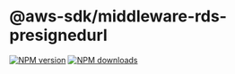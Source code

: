 # @aws-sdk/middleware-rds-presignedurl

[![NPM version](https://img.shields.io/npm/v/@aws-sdk/middleware-rds-presignedurl/preview.svg)](https://www.npmjs.com/package/@aws-sdk/middleware-rds-presignedurl)
[![NPM downloads](https://img.shields.io/npm/dm/@aws-sdk/middleware-rds-presignedurl.svg)](https://www.npmjs.com/package/@aws-sdk/middleware-rds-presignedurl)
